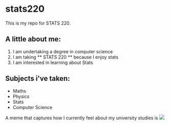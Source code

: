 # stats220

This is my repo for STATS 220. 

## A little about me:

1. I am undertaking a degree in computer science
2. I am taking ** STATS 220 ** because I enjoy stats
3. I am interested in learning about Stats


## Subjects i've taken:

* Maths
* Physics
* Stats
* Computer Science

A meme that captures how I currently feel about my university studies is ![](https://c.tenor.com/8druEACXtX8AAAAd/tenor.gif)
